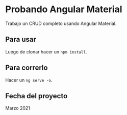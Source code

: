 # Probando Angular Material

Trabajo un CRUD completo usando Angular Material.

## Para usar

Luego de clonar hacer un `npm install`.

## Para correrlo

Hacer un `ng serve -o`.

## Fecha del proyecto

Marzo 2021
